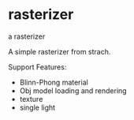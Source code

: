 # rasterizer
a rasterizer

A simple rasterizer from strach.


Support Features:
  - Blinn-Phong material
  - Obj model loading and rendering
  - texture
  - single light
